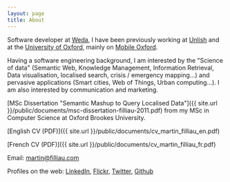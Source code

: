 ```yaml
---
layout: page
title: About
---
```


Software developer at [Weda](https://weda.fr), I have been previously working at [Unlish](https://unlish.com) and at the
[University of Oxford](http://www.ox.ac.uk), mainly on [Mobile Oxford](https://m.ox.ac.uk).

Having a software engineering background, I am interested by the "Science of data" (Semantic Web, Knowledge Management, Information Retrieval, Data visualisation, localised search, crisis / emergency mapping...) and pervasive applications (Smart cities, Web of Things, Urban computing...). I am also interested by communication and marketing.

[MSc Dissertation "Semantic Mashup to Query Localised Data"]({{ site.url }}/public/documents/msc-dissertation-filliau-2011.pdf) from my MSc in Computer Science at Oxford Brookes University.

[English CV (PDF)]({{ site.url }}/public/documents/cv_martin_filliau_en.pdf)

[French CV (PDF)]({{ site.url }}/public/documents/cv_martin_filliau_fr.pdf)

Email: [martin@filliau.com](mailto:martin@filliau.com)

Profiles on the web:
<a rel="me" href="https://www.linkedin.com/in/martinfilliau">LinkedIn</a>,
<a rel="me" href="https://www.flickr.com/photos/nitramf">Flickr</a>,
<a rel="me" href="https://twitter.com/martinfilliau">Twitter</a>,
<a rel="me" href="https://www.github.com/martinfilliau">Github</a>
